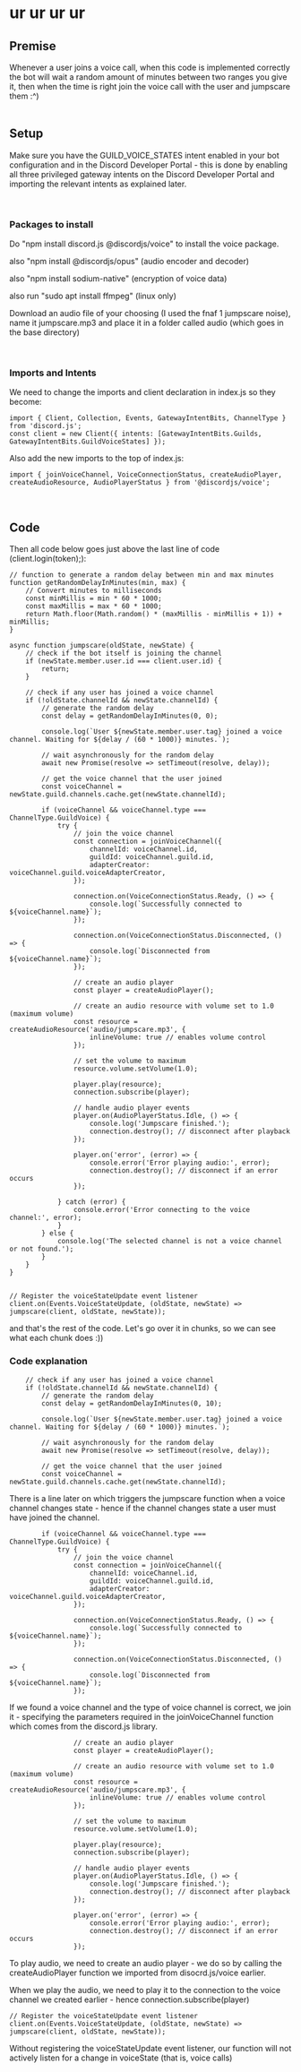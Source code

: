 # ur ur ur ur
## Premise
Whenever a user joins a voice call, when this code is implemented correctly the bot will wait a random amount of minutes
between two ranges you give it, then when the time is right join the voice call with the user and jumpscare them :^) <br>
<br>


## Setup
Make sure you have the GUILD_VOICE_STATES intent enabled in your bot configuration and in the Discord Developer Portal - 
 this is done by enabling all three privileged gateway intents on the Discord Developer Portal and importing the relevant intents as explained later.
 
<br>

### Packages to install
Do "npm install discord.js @discordjs/voice" to install the voice package.

also "npm install @discordjs/opus" (audio encoder and decoder)

also "npm install sodium-native" (encryption of voice data)

also run "sudo apt install ffmpeg" (linux only)

Download an audio file of your choosing (I used the fnaf 1 jumpscare noise), name it jumpscare.mp3 and place it in a folder
called audio (which goes in the base directory)

<br>

### Imports and Intents

We  need to change the imports and client declaration in index.js so they become:
```
import { Client, Collection, Events, GatewayIntentBits, ChannelType } from 'discord.js';
const client = new Client({ intents: [GatewayIntentBits.Guilds, GatewayIntentBits.GuildVoiceStates] });
```
Also add the new imports to the top of index.js:
```
import { joinVoiceChannel, VoiceConnectionStatus, createAudioPlayer, createAudioResource, AudioPlayerStatus } from '@discordjs/voice';
```
<br>

## Code
Then all code below goes just above the last line of code (client.login(token);):

```
// function to generate a random delay between min and max minutes
function getRandomDelayInMinutes(min, max) {
    // Convert minutes to milliseconds
    const minMillis = min * 60 * 1000;
    const maxMillis = max * 60 * 1000;
    return Math.floor(Math.random() * (maxMillis - minMillis + 1)) + minMillis;
}

async function jumpscare(oldState, newState) {
    // check if the bot itself is joining the channel
    if (newState.member.user.id === client.user.id) {
        return; 
    }

    // check if any user has joined a voice channel
    if (!oldState.channelId && newState.channelId) {
        // generate the random delay
        const delay = getRandomDelayInMinutes(0, 0);

        console.log(`User ${newState.member.user.tag} joined a voice channel. Waiting for ${delay / (60 * 1000)} minutes.`);

        // wait asynchronously for the random delay
        await new Promise(resolve => setTimeout(resolve, delay));

        // get the voice channel that the user joined
        const voiceChannel = newState.guild.channels.cache.get(newState.channelId);
 
        if (voiceChannel && voiceChannel.type === ChannelType.GuildVoice) {
            try {
                // join the voice channel
                const connection = joinVoiceChannel({
                    channelId: voiceChannel.id,
                    guildId: voiceChannel.guild.id,
                    adapterCreator: voiceChannel.guild.voiceAdapterCreator,
                });

                connection.on(VoiceConnectionStatus.Ready, () => {
                    console.log(`Successfully connected to ${voiceChannel.name}`);
                });

                connection.on(VoiceConnectionStatus.Disconnected, () => {
                    console.log(`Disconnected from ${voiceChannel.name}`);
                });

                // create an audio player
                const player = createAudioPlayer();
                
                // create an audio resource with volume set to 1.0 (maximum volume)
                const resource = createAudioResource('audio/jumpscare.mp3', {
                    inlineVolume: true // enables volume control
                });

                // set the volume to maximum
                resource.volume.setVolume(1.0);

                player.play(resource);
                connection.subscribe(player);

                // handle audio player events
                player.on(AudioPlayerStatus.Idle, () => {
                    console.log('Jumpscare finished.');
                    connection.destroy(); // disconnect after playback
                });

                player.on('error', (error) => {
                    console.error('Error playing audio:', error);
                    connection.destroy(); // disconnect if an error occurs
                });

            } catch (error) {
                console.error('Error connecting to the voice channel:', error);
            }
        } else {
            console.log('The selected channel is not a voice channel or not found.');
        }
    }
}


// Register the voiceStateUpdate event listener
client.on(Events.VoiceStateUpdate, (oldState, newState) => jumpscare(client, oldState, newState));
```
and that's the rest of the code. Let's go over it in chunks, so we can see what each chunk does :))

### Code explanation
```
    // check if any user has joined a voice channel
    if (!oldState.channelId && newState.channelId) {
        // generate the random delay
        const delay = getRandomDelayInMinutes(0, 10);

        console.log(`User ${newState.member.user.tag} joined a voice channel. Waiting for ${delay / (60 * 1000)} minutes.`);

        // wait asynchronously for the random delay
        await new Promise(resolve => setTimeout(resolve, delay));

        // get the voice channel that the user joined
        const voiceChannel = newState.guild.channels.cache.get(newState.channelId);
```
There is a line later on which triggers the jumpscare function when a voice channel changes state - hence if the channel changes state a user must have joined the channel. 

```
        if (voiceChannel && voiceChannel.type === ChannelType.GuildVoice) {
            try {
                // join the voice channel
                const connection = joinVoiceChannel({
                    channelId: voiceChannel.id,
                    guildId: voiceChannel.guild.id,
                    adapterCreator: voiceChannel.guild.voiceAdapterCreator,
                });

                connection.on(VoiceConnectionStatus.Ready, () => {
                    console.log(`Successfully connected to ${voiceChannel.name}`);
                });

                connection.on(VoiceConnectionStatus.Disconnected, () => {
                    console.log(`Disconnected from ${voiceChannel.name}`);
                });

```
If we found a voice channel and the type of voice channel is correct, we join it - specifying the parameters required in the joinVoiceChannel function which comes from the discord.js library.

```
                // create an audio player
                const player = createAudioPlayer();
                
                // create an audio resource with volume set to 1.0 (maximum volume)
                const resource = createAudioResource('audio/jumpscare.mp3', {
                    inlineVolume: true // enables volume control
                });

                // set the volume to maximum
                resource.volume.setVolume(1.0);

                player.play(resource);
                connection.subscribe(player);

                // handle audio player events
                player.on(AudioPlayerStatus.Idle, () => {
                    console.log('Jumpscare finished.');
                    connection.destroy(); // disconnect after playback
                });

                player.on('error', (error) => {
                    console.error('Error playing audio:', error);
                    connection.destroy(); // disconnect if an error occurs
                });

```
To play audio, we need to create an audio player - we do so by calling the createAudioPlayer function we imported from disocrd.js/voice earlier.

When we play the audio, we need to play it to the connection to the voice channel we created earlier - hence connection.subscribe(player)

```
// Register the voiceStateUpdate event listener
client.on(Events.VoiceStateUpdate, (oldState, newState) => jumpscare(client, oldState, newState));
```

Without registering the voiceStateUpdate event listener, our function will not actively listen for a change in voiceState (that is, voice calls)
